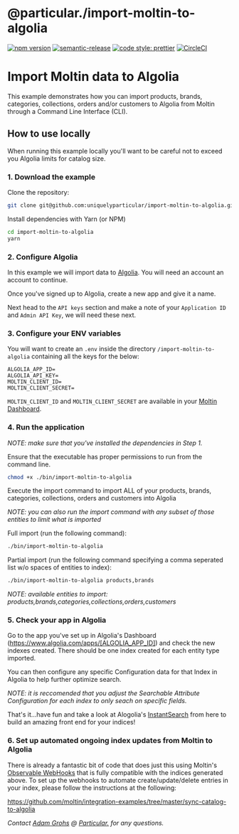 # @particular./import-moltin-to-algolia

[![npm version](https://img.shields.io/npm/v/@particular./import-moltin-to-algolia.svg)](https://www.npmjs.com/package/@particular./import-moltin-to-algolia) [![semantic-release](https://img.shields.io/badge/%20%20%F0%9F%93%A6%F0%9F%9A%80-semantic--release-e10079.svg)](https://github.com/semantic-release/semantic-release) [![code style: prettier](https://img.shields.io/badge/code_style-prettier-ff69b4.svg)](https://github.com/prettier/prettier) [![CircleCI](https://circleci.com/gh/uniquelyparticular/shipengine-request.svg?style=svg)](https://circleci.com/gh/uniquelyparticular/shipengine-request)

# Import Moltin data to Algolia

This example demonstrates how you can import products, brands, categories, collections, orders and/or customers to Algolia from Moltin through a Command Line Interface (CLI).

## How to use locally

When running this example locally you'll want to be careful not to exceed you Algolia limits for catalog size.

### 1. Download the example

Clone the repository:

```bash
git clone git@github.com:uniquelyparticular/import-moltin-to-algolia.git
```

Install dependencies with Yarn (or NPM)

```bash
cd import-moltin-to-algolia
yarn
```

### 2. Configure Algolia

In this example we will import data to [Algolia](https://www.algolia.com). You will need an account an account to continue.

Once you've signed up to Algolia, create a new app and give it a name.

Next head to the `API keys` section and make a note of your `Application ID` and `Admin API Key`, we will need these next.

### 3. Configure your ENV variables

You will want to create an `.env` inside the directory `/import-moltin-to-algolia` containing all the keys for the below:

```shell
ALGOLIA_APP_ID=
ALGOLIA_API_KEY=
MOLTIN_CLIENT_ID=
MOLTIN_CLIENT_SECRET=
```

`MOLTIN_CLIENT_ID` and `MOLTIN_CLIENT_SECRET` are available in your [Moltin Dashboard](https://dashboard.moltin.com).

### 4. Run the application

_NOTE: make sure that you've installed the dependencies in Step 1._

Ensure that the executable has proper permissions to run from the command line.

```bash
chmod +x ./bin/import-moltin-to-algolia
```

Execute the import command to import ALL of your products, brands, categories, collections, orders and customers into Algolia

_NOTE: you can also run the import command with any subset of those entities to limit what is imported_

Full import (run the following command):

```bash
./bin/import-moltin-to-algolia
```

Partial import (run the following command specifying a comma seperated list w/o spaces of entities to index):

```bash
./bin/import-moltin-to-algolia products,brands
```

_NOTE: available entities to import: products,brands,categories,collections,orders,customers_

### 5. Check your app in Algolia

Go to the app you've set up in Algolia's Dashboard (https://www.algolia.com/apps/[ALGOLIA_APP_ID]) and check the new indexes created. There should be one index created for each entity type imported.

You can then configure any specific Configuration data for that Index in Algolia to help further optimize search.

_NOTE: it is reccomended that you adjust the Searchable Attribute Configuration for each index to only seach on specific fields._

That's it...have fun and take a look at Alogolia's [InstantSearch](https://www.algolia.com/doc/guides/building-search-ui/what-is-instantsearch/js/) from here to build an amazing front end for your indices!

### 6. Set up automated ongoing index updates from Moltin to Algolia

There is already a fantastic bit of code that does just this using Moltin's [Observable WebHooks](https://docs.moltin.com/advanced/events) that is fully compatible with the indices generated above. To set up the webhooks to automate create/update/delete entries in your index, please follow the instructions at the following:

https://github.com/moltin/integration-examples/tree/master/sync-catalog-to-algolia

_Contact [Adam Grohs](https://www.linkedin.com/in/adamgrohs/) @ [Particular.](https://uniquelyparticular.com) for any questions._
